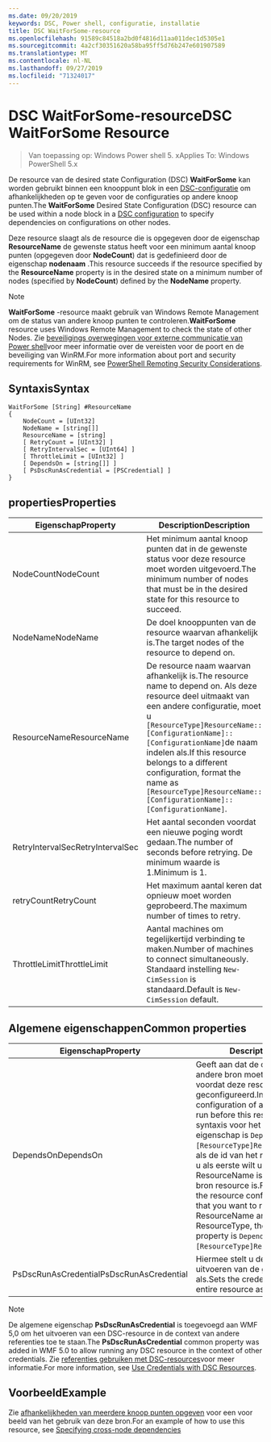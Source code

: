 ```yaml
---
ms.date: 09/20/2019
keywords: DSC, Power shell, configuratie, installatie
title: DSC WaitForSome-resource
ms.openlocfilehash: 91589c84518a2bd0f4816d11aa011dec1d5305e1
ms.sourcegitcommit: 4a2cf30351620a58ba95ff5d76b247e601907589
ms.translationtype: MT
ms.contentlocale: nl-NL
ms.lasthandoff: 09/27/2019
ms.locfileid: "71324017"
---
```

# <a name="dsc-waitforsome-resource"></a><span data-ttu-id="22eb8-103">DSC WaitForSome-resource</span><span class="sxs-lookup"><span data-stu-id="22eb8-103">DSC WaitForSome Resource</span></span>

> <span data-ttu-id="22eb8-104">Van toepassing op: Windows Power shell 5. x</span><span class="sxs-lookup"><span data-stu-id="22eb8-104">Applies To: Windows PowerShell 5.x</span></span>

<span data-ttu-id="22eb8-105">De resource van de desired state Configuration (DSC) **WaitForSome** kan worden gebruikt binnen een knooppunt blok in een [DSC-configuratie](../../../configurations/configurations.md) om afhankelijkheden op te geven voor de configuraties op andere knoop punten.</span><span class="sxs-lookup"><span data-stu-id="22eb8-105">The **WaitForSome** Desired State Configuration (DSC) resource can be used within a node block in a [DSC configuration](../../../configurations/configurations.md) to specify dependencies on configurations on other nodes.</span></span>

<span data-ttu-id="22eb8-106">Deze resource slaagt als de resource die is opgegeven door de eigenschap **ResourceName** de gewenste status heeft voor een minimum aantal knoop punten (opgegeven door **NodeCount**) dat is gedefinieerd door de eigenschap **nodenaam** .</span><span class="sxs-lookup"><span data-stu-id="22eb8-106">This resource succeeds if the resource specified by the **ResourceName** property is in the desired state on a minimum number of nodes (specified by **NodeCount**) defined by the **NodeName** property.</span></span>

> [!NOTE]
> <span data-ttu-id="22eb8-107">**WaitForSome** -resource maakt gebruik van Windows Remote Management om de status van andere knoop punten te controleren.</span><span class="sxs-lookup"><span data-stu-id="22eb8-107">**WaitForSome** resource uses Windows Remote Management to check the state of other Nodes.</span></span> <span data-ttu-id="22eb8-108">Zie [beveiligings overwegingen voor externe communicatie van Power shell](/powershell/scripting/learn/remoting/winrmsecurity?view=powershell-6)voor meer informatie over de vereisten voor de poort en de beveiliging van WinRM.</span><span class="sxs-lookup"><span data-stu-id="22eb8-108">For more information about port and security requirements for WinRM, see [PowerShell Remoting Security Considerations](/powershell/scripting/learn/remoting/winrmsecurity?view=powershell-6).</span></span>

## <a name="syntax"></a><span data-ttu-id="22eb8-109">Syntaxis</span><span class="sxs-lookup"><span data-stu-id="22eb8-109">Syntax</span></span>

```Syntax
WaitForSome [String] #ResourceName
{
    NodeCount = [UInt32]
    NodeName = [string[]]
    ResourceName = [string]
    [ RetryCount = [UInt32] ]
    [ RetryIntervalSec = [UInt64] ]
    [ ThrottleLimit = [UInt32] ]
    [ DependsOn = [string[]] ]
    [ PsDscRunAsCredential = [PSCredential] ]
}
```

## <a name="properties"></a><span data-ttu-id="22eb8-110">properties</span><span class="sxs-lookup"><span data-stu-id="22eb8-110">Properties</span></span>

|<span data-ttu-id="22eb8-111">Eigenschap</span><span class="sxs-lookup"><span data-stu-id="22eb8-111">Property</span></span> |<span data-ttu-id="22eb8-112">Description</span><span class="sxs-lookup"><span data-stu-id="22eb8-112">Description</span></span> |
|---|---|
|<span data-ttu-id="22eb8-113">NodeCount</span><span class="sxs-lookup"><span data-stu-id="22eb8-113">NodeCount</span></span> |<span data-ttu-id="22eb8-114">Het minimum aantal knoop punten dat in de gewenste status voor deze resource moet worden uitgevoerd.</span><span class="sxs-lookup"><span data-stu-id="22eb8-114">The minimum number of nodes that must be in the desired state for this resource to succeed.</span></span> |
|<span data-ttu-id="22eb8-115">NodeName</span><span class="sxs-lookup"><span data-stu-id="22eb8-115">NodeName</span></span> |<span data-ttu-id="22eb8-116">De doel knooppunten van de resource waarvan afhankelijk is.</span><span class="sxs-lookup"><span data-stu-id="22eb8-116">The target nodes of the resource to depend on.</span></span> |
|<span data-ttu-id="22eb8-117">ResourceName</span><span class="sxs-lookup"><span data-stu-id="22eb8-117">ResourceName</span></span> |<span data-ttu-id="22eb8-118">De resource naam waarvan afhankelijk is.</span><span class="sxs-lookup"><span data-stu-id="22eb8-118">The resource name to depend on.</span></span> <span data-ttu-id="22eb8-119">Als deze resource deel uitmaakt van een andere configuratie, moet u `[ResourceType]ResourceName::[ConfigurationName]::[ConfigurationName]`de naam indelen als.</span><span class="sxs-lookup"><span data-stu-id="22eb8-119">If this resource belongs to a different configuration, format the name as `[ResourceType]ResourceName::[ConfigurationName]::[ConfigurationName]`.</span></span> |
|<span data-ttu-id="22eb8-120">RetryIntervalSec</span><span class="sxs-lookup"><span data-stu-id="22eb8-120">RetryIntervalSec</span></span> |<span data-ttu-id="22eb8-121">Het aantal seconden voordat een nieuwe poging wordt gedaan.</span><span class="sxs-lookup"><span data-stu-id="22eb8-121">The number of seconds before retrying.</span></span> <span data-ttu-id="22eb8-122">De minimum waarde is 1.</span><span class="sxs-lookup"><span data-stu-id="22eb8-122">Minimum is 1.</span></span> |
|<span data-ttu-id="22eb8-123">retryCount</span><span class="sxs-lookup"><span data-stu-id="22eb8-123">RetryCount</span></span> |<span data-ttu-id="22eb8-124">Het maximum aantal keren dat opnieuw moet worden geprobeerd.</span><span class="sxs-lookup"><span data-stu-id="22eb8-124">The maximum number of times to retry.</span></span> |
|<span data-ttu-id="22eb8-125">ThrottleLimit</span><span class="sxs-lookup"><span data-stu-id="22eb8-125">ThrottleLimit</span></span> |<span data-ttu-id="22eb8-126">Aantal machines om tegelijkertijd verbinding te maken.</span><span class="sxs-lookup"><span data-stu-id="22eb8-126">Number of machines to connect simultaneously.</span></span> <span data-ttu-id="22eb8-127">Standaard instelling `New-CimSession` is standaard.</span><span class="sxs-lookup"><span data-stu-id="22eb8-127">Default is `New-CimSession` default.</span></span> |

## <a name="common-properties"></a><span data-ttu-id="22eb8-128">Algemene eigenschappen</span><span class="sxs-lookup"><span data-stu-id="22eb8-128">Common properties</span></span>

|<span data-ttu-id="22eb8-129">Eigenschap</span><span class="sxs-lookup"><span data-stu-id="22eb8-129">Property</span></span> |<span data-ttu-id="22eb8-130">Description</span><span class="sxs-lookup"><span data-stu-id="22eb8-130">Description</span></span> |
|---|---|
|<span data-ttu-id="22eb8-131">DependsOn</span><span class="sxs-lookup"><span data-stu-id="22eb8-131">DependsOn</span></span> |<span data-ttu-id="22eb8-132">Geeft aan dat de configuratie van een andere bron moet worden uitgevoerd voordat deze resource wordt geconfigureerd.</span><span class="sxs-lookup"><span data-stu-id="22eb8-132">Indicates that the configuration of another resource must run before this resource is configured.</span></span> <span data-ttu-id="22eb8-133">De syntaxis voor het gebruik van deze eigenschap is `DependsOn = "[ResourceType]ResourceName"`bijvoorbeeld als de id van het resource-script blok dat u als eerste wilt uitvoeren, de naam ResourceName is en het type van de bron resource is.</span><span class="sxs-lookup"><span data-stu-id="22eb8-133">For example, if the ID of the resource configuration script block that you want to run first is ResourceName and its type is ResourceType, the syntax for using this property is `DependsOn = "[ResourceType]ResourceName"`.</span></span> |
|<span data-ttu-id="22eb8-134">PsDscRunAsCredential</span><span class="sxs-lookup"><span data-stu-id="22eb8-134">PsDscRunAsCredential</span></span> |<span data-ttu-id="22eb8-135">Hiermee stelt u de referentie in voor het uitvoeren van de gehele resource als.</span><span class="sxs-lookup"><span data-stu-id="22eb8-135">Sets the credential for running the entire resource as.</span></span> |

> [!NOTE]
> <span data-ttu-id="22eb8-136">De algemene eigenschap **PsDscRunAsCredential** is toegevoegd aan WMF 5,0 om het uitvoeren van een DSC-resource in de context van andere referenties toe te staan.</span><span class="sxs-lookup"><span data-stu-id="22eb8-136">The **PsDscRunAsCredential** common property was added in WMF 5.0 to allow running any DSC resource in the context of other credentials.</span></span> <span data-ttu-id="22eb8-137">Zie [referenties gebruiken met DSC-resources](../../../configurations/runasuser.md)voor meer informatie.</span><span class="sxs-lookup"><span data-stu-id="22eb8-137">For more information, see [Use Credentials with DSC Resources](../../../configurations/runasuser.md).</span></span>

## <a name="example"></a><span data-ttu-id="22eb8-138">Voorbeeld</span><span class="sxs-lookup"><span data-stu-id="22eb8-138">Example</span></span>

<span data-ttu-id="22eb8-139">Zie [afhankelijkheden van meerdere knoop punten opgeven](../../../configurations/crossNodeDependencies.md) voor een voor beeld van het gebruik van deze bron.</span><span class="sxs-lookup"><span data-stu-id="22eb8-139">For an example of how to use this resource, see [Specifying cross-node dependencies](../../../configurations/crossNodeDependencies.md)</span></span>